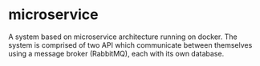 # microservice
A system based on microservice architecture running on docker.
The system is comprised of two API which communicate between themselves using a message broker (RabbitMQ), each with its own database.

